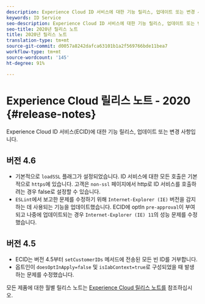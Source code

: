 ```yaml
---
description: Experience Cloud ID 서비스에 대한 기능 릴리스, 업데이트 또는 변경 사항입니다.
keywords: ID Service
seo-description: Experience Cloud ID 서비스에 대한 기능 릴리스, 업데이트 또는 변경 사항입니다.
seo-title: 2020년 릴리스 노트
title: 2020년 릴리스 노트
translation-type: tm+mt
source-git-commit: d0057a8242dafca63101b1a2f569766bde11bea7
workflow-type: tm+mt
source-wordcount: '145'
ht-degree: 91%

---
```



# Experience Cloud 릴리스 노트 - 2020 {#release-notes}

Experience Cloud ID 서비스(ECID)에 대한 기능 릴리스, 업데이트 또는 변경 사항입니다.

## 버전 4.6

* 기본적으로 `loadSSL` 플래그가 설정되었습니다. ID 서비스에 대한 모든 호출은 기본적으로 `https`에 있습니다.  고객은 `non-ssl` 페이지에서 http로 ID 서비스를 호출하려는 경우 false로 설정할 수 있습니다.
* `ESLint`에서 보고한 문제를 수정하기 위해 `Internet-Explorer (IE)` 버전을 감지하는 데 사용되는 기능을 업데이트했습니다.
ECID에 optIn `pre-approval`이 부여되고 나중에 업데이트되는 경우 `Internet-Explorer (IE) 11`의 성능 문제를 수정했습니다.

## 버전 4.5

* ECID는 버전 4.5부터 `setCustomerIDs` 메서드에 전송된 모든 빈 ID를 거부합니다.
* 옵트인이 `doesOptInApply=false` 및 `isIabContext=true`로 구성되었을 때 발생하는 문제를 수정했습니다.

모든 제품에 대한 월별 릴리스 노트는 [Experience Cloud 릴리스 노트를](https://docs.adobe.com/content/help/ko-KR/release-notes/experience-cloud/current.html) 참조하십시오.
